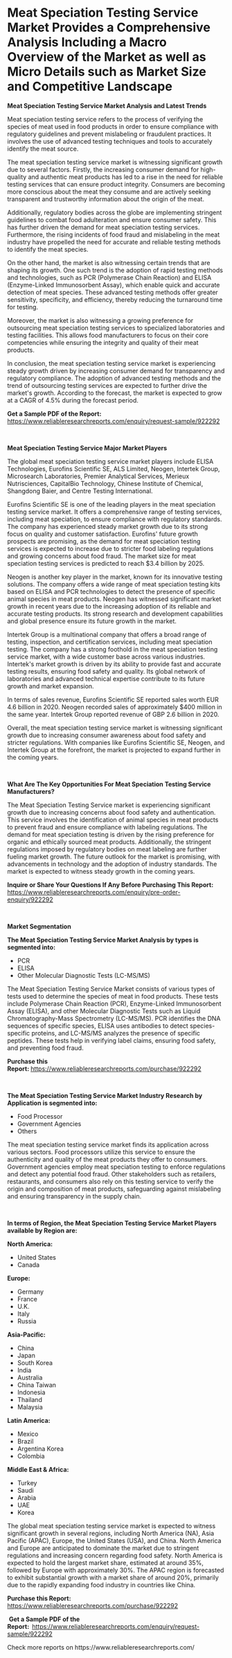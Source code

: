 <p><h1>Meat Speciation Testing Service Market Provides a Comprehensive Analysis Including a Macro Overview of the Market as well as Micro Details such as Market Size and Competitive Landscape</h1></p><p><strong>Meat Speciation Testing Service Market Analysis and Latest Trends</strong></p>
<p><p>Meat speciation testing service refers to the process of verifying the species of meat used in food products in order to ensure compliance with regulatory guidelines and prevent mislabeling or fraudulent practices. It involves the use of advanced testing techniques and tools to accurately identify the meat source.</p><p>The meat speciation testing service market is witnessing significant growth due to several factors. Firstly, the increasing consumer demand for high-quality and authentic meat products has led to a rise in the need for reliable testing services that can ensure product integrity. Consumers are becoming more conscious about the meat they consume and are actively seeking transparent and trustworthy information about the origin of the meat.</p><p>Additionally, regulatory bodies across the globe are implementing stringent guidelines to combat food adulteration and ensure consumer safety. This has further driven the demand for meat speciation testing services. Furthermore, the rising incidents of food fraud and mislabeling in the meat industry have propelled the need for accurate and reliable testing methods to identify the meat species.</p><p>On the other hand, the market is also witnessing certain trends that are shaping its growth. One such trend is the adoption of rapid testing methods and technologies, such as PCR (Polymerase Chain Reaction) and ELISA (Enzyme-Linked Immunosorbent Assay), which enable quick and accurate detection of meat species. These advanced testing methods offer greater sensitivity, specificity, and efficiency, thereby reducing the turnaround time for testing.</p><p>Moreover, the market is also witnessing a growing preference for outsourcing meat speciation testing services to specialized laboratories and testing facilities. This allows food manufacturers to focus on their core competencies while ensuring the integrity and quality of their meat products.</p><p>In conclusion, the meat speciation testing service market is experiencing steady growth driven by increasing consumer demand for transparency and regulatory compliance. The adoption of advanced testing methods and the trend of outsourcing testing services are expected to further drive the market's growth. According to the forecast, the market is expected to grow at a CAGR of 4.5% during the forecast period.</p></p>
<p><strong>Get a Sample PDF of the Report:&nbsp;</strong> <a href="https://www.reliableresearchreports.com/enquiry/request-sample/922292">https://www.reliableresearchreports.com/enquiry/request-sample/922292</a></p>
<p>&nbsp;</p>
<p><strong>Meat Speciation Testing Service Major Market Players</strong></p>
<p><p>The global meat speciation testing service market players include ELISA Technologies, Eurofins Scientific SE, ALS Limited, Neogen, Intertek Group, Microsearch Laboratories, Premier Analytical Services, Merieux Nutrisciences, CapitalBio Technology, Chinese Institute of Chemical, Shangdong Baier, and Centre Testing International.</p><p>Eurofins Scientific SE is one of the leading players in the meat speciation testing service market. It offers a comprehensive range of testing services, including meat speciation, to ensure compliance with regulatory standards. The company has experienced steady market growth due to its strong focus on quality and customer satisfaction. Eurofins' future growth prospects are promising, as the demand for meat speciation testing services is expected to increase due to stricter food labeling regulations and growing concerns about food fraud. The market size for meat speciation testing services is predicted to reach $3.4 billion by 2025.</p><p>Neogen is another key player in the market, known for its innovative testing solutions. The company offers a wide range of meat speciation testing kits based on ELISA and PCR technologies to detect the presence of specific animal species in meat products. Neogen has witnessed significant market growth in recent years due to the increasing adoption of its reliable and accurate testing products. Its strong research and development capabilities and global presence ensure its future growth in the market.</p><p>Intertek Group is a multinational company that offers a broad range of testing, inspection, and certification services, including meat speciation testing. The company has a strong foothold in the meat speciation testing service market, with a wide customer base across various industries. Intertek's market growth is driven by its ability to provide fast and accurate testing results, ensuring food safety and quality. Its global network of laboratories and advanced technical expertise contribute to its future growth and market expansion.</p><p>In terms of sales revenue, Eurofins Scientific SE reported sales worth EUR 4.6 billion in 2020. Neogen recorded sales of approximately $400 million in the same year. Intertek Group reported revenue of GBP 2.6 billion in 2020.</p><p>Overall, the meat speciation testing service market is witnessing significant growth due to increasing consumer awareness about food safety and stricter regulations. With companies like Eurofins Scientific SE, Neogen, and Intertek Group at the forefront, the market is projected to expand further in the coming years.</p></p>
<p>&nbsp;</p>
<p><strong>What Are The Key Opportunities For Meat Speciation Testing Service Manufacturers?</strong></p>
<p><p>The Meat Speciation Testing Service market is experiencing significant growth due to increasing concerns about food safety and authentication. This service involves the identification of animal species in meat products to prevent fraud and ensure compliance with labeling regulations. The demand for meat speciation testing is driven by the rising preference for organic and ethically sourced meat products. Additionally, the stringent regulations imposed by regulatory bodies on meat labeling are further fueling market growth. The future outlook for the market is promising, with advancements in technology and the adoption of industry standards. The market is expected to witness steady growth in the coming years.</p></p>
<p><strong>Inquire or Share Your Questions If Any Before Purchasing This Report:</strong> <a href="https://www.reliableresearchreports.com/enquiry/pre-order-enquiry/922292">https://www.reliableresearchreports.com/enquiry/pre-order-enquiry/922292</a></p>
<p>&nbsp;</p>
<p><strong>Market Segmentation</strong></p>
<p><strong>The Meat Speciation Testing Service Market Analysis by types is segmented into:</strong></p>
<p><ul><li>PCR</li><li>ELISA</li><li>Other Molecular Diagnostic Tests (LC-MS/MS)</li></ul></p>
<p><p>The Meat Speciation Testing Service Market consists of various types of tests used to determine the species of meat in food products. These tests include Polymerase Chain Reaction (PCR), Enzyme-Linked Immunosorbent Assay (ELISA), and other Molecular Diagnostic Tests such as Liquid Chromatography-Mass Spectrometry (LC-MS/MS). PCR identifies the DNA sequences of specific species, ELISA uses antibodies to detect species-specific proteins, and LC-MS/MS analyzes the presence of specific peptides. These tests help in verifying label claims, ensuring food safety, and preventing food fraud.</p></p>
<p><strong>Purchase this Report:&nbsp;</strong><a href="https://www.reliableresearchreports.com/purchase/922292">https://www.reliableresearchreports.com/purchase/922292</a></p>
<p>&nbsp;</p>
<p><strong>The Meat Speciation Testing Service Market Industry Research by Application is segmented into:</strong></p>
<p><ul><li>Food Processor</li><li>Government Agencies</li><li>Others</li></ul></p>
<p><p>The meat speciation testing service market finds its application across various sectors. Food processors utilize this service to ensure the authenticity and quality of the meat products they offer to consumers. Government agencies employ meat speciation testing to enforce regulations and detect any potential food fraud. Other stakeholders such as retailers, restaurants, and consumers also rely on this testing service to verify the origin and composition of meat products, safeguarding against mislabeling and ensuring transparency in the supply chain.</p></p>
<p>&nbsp;</p>
<p><strong>In terms of Region, the Meat Speciation Testing Service Market Players available by Region are:</strong></p>
<p>
    <p> <strong> North America: </strong>
        <ul>
            <li>United States</li>
            <li>Canada</li>
        </ul>
        </p> 
    <p> <strong> Europe: </strong>
        <ul>
            <li>Germany</li>
            <li>France</li>
            <li>U.K.</li>
            <li>Italy</li>
            <li>Russia</li>
        </ul>
        </p> 
    <p> <strong> Asia-Pacific: </strong>
        <ul>
            <li>China</li>
            <li>Japan</li>
            <li>South Korea</li>
            <li>India</li>
            <li>Australia</li>
            <li>China Taiwan</li>
            <li>Indonesia</li>
            <li>Thailand</li>
            <li>Malaysia</li>
        </ul>
        </p> 
    <p> <strong> Latin America: </strong>
        <ul>
            <li>Mexico</li>
            <li>Brazil</li>
            <li>Argentina Korea</li>
            <li>Colombia</li>
        </ul>
        </p> 
    <p> <strong> Middle East & Africa: </strong>
        <ul>
            <li>Turkey</li>
            <li>Saudi</li>
            <li>Arabia</li>
            <li>UAE</li>
            <li>Korea</li>
        </ul>
    </p>
    </p>
<p><p>The global meat speciation testing service market is expected to witness significant growth in several regions, including North America (NA), Asia Pacific (APAC), Europe, the United States (USA), and China. North America and Europe are anticipated to dominate the market due to stringent regulations and increasing concern regarding food safety. North America is expected to hold the largest market share, estimated at around 35%, followed by Europe with approximately 30%. The APAC region is forecasted to exhibit substantial growth with a market share of around 20%, primarily due to the rapidly expanding food industry in countries like China.</p></p>
<p><strong>Purchase this Report: </strong><a href="https://www.reliableresearchreports.com/purchase/922292">https://www.reliableresearchreports.com/purchase/922292</a></p>
<p>&nbsp;<strong>Get a Sample PDF of the Report:&nbsp;&nbsp;</strong><a href="https://www.reliableresearchreports.com/enquiry/request-sample/922292">https://www.reliableresearchreports.com/enquiry/request-sample/922292</a></p>
<p><strong></strong></p>
<p>Check more reports on https://www.reliableresearchreports.com/</p>